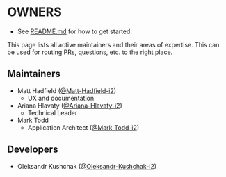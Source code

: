 # OWNERS

- See [README.md](README.md) for how to get started.

This page lists all active maintainers and their areas of expertise. This can be used for
routing PRs, questions, etc. to the right place.

## Maintainers

- Matt Hadfield ([@Matt-Hadfield-i2](https://github.com/Matt-Hadfield-i2))
  - UX and documentation
- Ariana Hlavaty ([@Ariana-Hlavaty-i2](https://github.com/Ariana-Hlavaty-i2))
  - Technical Leader
- Mark Todd
  - Application Architect ([@Mark-Todd-i2](https://github.com/Mark-Todd-i2))

## Developers

- Oleksandr Kushchak ([@Oleksandr-Kushchak-i2](https://github.com/Oleksandr-Kushchak-i2))
